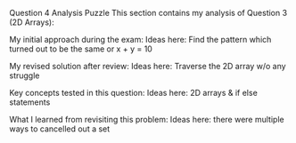 Question 4 Analysis
Puzzle
This section contains my analysis of Question 3 (2D Arrays):

My initial approach during the exam:
Ideas here: Find the pattern which turned out to be the same or x + y = 10

My revised solution after review:
Ideas here: Traverse the 2D array w/o any struggle

Key concepts tested in this question:
Ideas here: 2D arrays & if else statements

What I learned from revisiting this problem:
Ideas here: there were multiple ways to cancelled out a set
